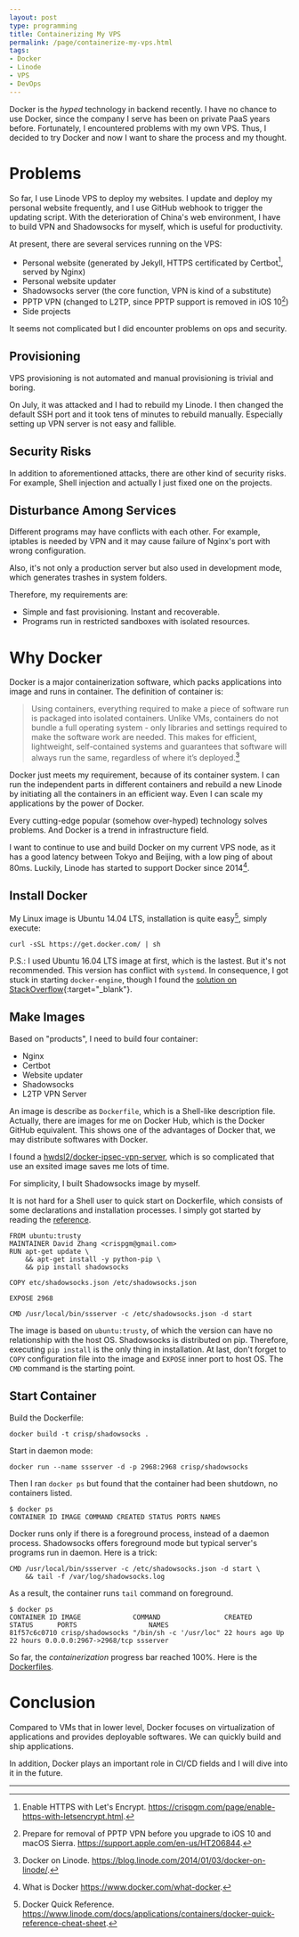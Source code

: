 ```yaml
---
layout: post
type: programming
title: Containerizing My VPS
permalink: /page/containerize-my-vps.html
tags:
- Docker
- Linode
- VPS
- DevOps
---
```


Docker is the _hyped_ technology in backend recently. I have no chance to use Docker, since the company I serve has been on private PaaS years before. Fortunately, I encountered problems with my own VPS. Thus, I decided to try Docker and now I want to share the process and my thought.

# Problems

So far, I use Linode VPS to deploy my websites. I update and deploy my personal website frequently, and I use GitHub webhook to trigger the updating script. With the deterioration of China's web environment, I have to build VPN and Shadowsocks for myself, which is useful for productivity.

At present, there are several services running on the VPS:

* Personal website (generated by Jekyll, HTTPS certificated by Certbot[^1], served by Nginx)
* Personal website updater
* Shadowsocks server (the core function, VPN is kind of a substitute)
* PPTP VPN (changed to L2TP, since PPTP support is removed in iOS 10[^2])
* Side projects

It seems not complicated but I did encounter problems on ops and security.

## Provisioning

VPS provisioning is not automated and manual provisioning is trivial and boring.

On July, it was attacked and I had to rebuild my Linode. I then changed the default SSH port and it took tens of minutes to rebuild manually. Especially setting up VPN server is not easy and fallible.

## Security Risks

In addition to aforementioned attacks, there are other kind of security risks. For example, Shell injection and actually I just fixed one on the projects.

## Disturbance Among Services

Different programs may have conflicts with each other. For example, iptables is needed by VPN and it may cause failure of Nginx's port with wrong configuration.

Also, it's not only a production server but also used in development mode, which generates trashes in system folders.

Therefore, my requirements are:

* Simple and fast provisioning. Instant and recoverable.
* Programs run in restricted sandboxes with isolated resources.

# Why Docker

Docker is a major containerization software, which packs applications into image and runs in container. The definition of container is:

> Using containers, everything required to make a piece of software run is packaged into isolated containers. Unlike VMs, containers do not bundle a full operating system - only libraries and settings required to make the software work are needed. This makes for efficient, lightweight, self-contained systems and guarantees that software will always run the same, regardless of where it’s deployed.[^3]

Docker just meets my requirement, because of its container system. I can run the independent parts in different containers and rebuild a new Linode by initiating all the containers in an efficient way. Even I can scale my applications by the power of Docker.

Every cutting-edge popular (somehow over-hyped) technology solves problems. And Docker is a trend in infrastructure field.

I want to continue to use and build Docker on my current VPS node, as it has a good latency between Tokyo and Beijing, with a low ping of about 80ms. Luckily, Linode has started to support Docker since 2014[^4].

## Install Docker

My Linux image is Ubuntu 14.04 LTS, installation is quite easy[^5], simply execute:

```
curl -sSL https://get.docker.com/ | sh
```

P.S.: I used Ubuntu 16.04 LTS image at first, which is the lastest. But it's not recommended. This version has conflict with `systemd`. In consequence, I got stuck in starting `docker-engine`, though I found the [solution on StackOverflow](http://stackoverflow.com/questions/37227349/unable-to-start-docker-service-in-ubuntu-16-04/37640824#37640824){:target="_blank"}.

## Make Images

Based on "products", I need to build four container:

* Nginx
* Certbot
* Website updater
* Shadowsocks
* L2TP VPN Server

An image is describe as `Dockerfile`, which is a Shell-like description file. Actually, there are images for me on Docker Hub, which is the Docker GitHub equivalent. This shows one of the advantages of Docker that, we may distribute softwares with Docker.

I found a [hwdsl2/docker-ipsec-vpn-server](https://github.com/hwdsl2/docker-ipsec-vpn-server), which is so complicated that use an exsited image saves me lots of time.

For simplicity, I built Shadowsocks image by myself.

It is not hard for a Shell user to quick start on Dockerfile, which consists of some declarations and installation processes. I simply got started by reading the [reference](https://docs.docker.com/engine/reference/builder/).

```
FROM ubuntu:trusty
MAINTAINER David Zhang <crispgm@gmail.com>
RUN apt-get update \
    && apt-get install -y python-pip \
    && pip install shadowsocks

COPY etc/shadowsocks.json /etc/shadowsocks.json

EXPOSE 2968

CMD /usr/local/bin/ssserver -c /etc/shadowsocks.json -d start
```

The image is based on `ubuntu:trusty`, of which the version can have no relationship with the host OS. Shadowsocks is distributed on pip. Therefore, executing `pip install` is the only thing in installation. At last, don't forget to `COPY` configuration file into the image and `EXPOSE` inner port to host OS. The `CMD` command is the starting point.

## Start Container

Build the Dockerfile:

```
docker build -t crisp/shadowsocks .
```

Start in daemon mode:

```
docker run --name ssserver -d -p 2968:2968 crisp/shadowsocks
```

Then I ran `docker ps` but found that the container had been shutdown, no containers listed.

```
$ docker ps
CONTAINER ID IMAGE COMMAND CREATED STATUS PORTS NAMES
```

Docker runs only if there is a foreground process, instead of a daemon process. Shadowsocks offers foreground mode but typical server's programs run in daemon. Here is a trick:

```
CMD /usr/local/bin/ssserver -c /etc/shadowsocks.json -d start \
    && tail -f /var/log/shadowsocks.log
```

As a result, the container runs `tail` command on foreground.

```
$ docker ps
CONTAINER ID IMAGE             COMMAND                CREATED      STATUS      PORTS                  NAMES
81f57c6c0710 crisp/shadowsocks "/bin/sh -c '/usr/loc" 22 hours ago Up 22 hours 0.0.0.0:2967->2968/tcp ssserver
```

So far, the _containerization_ progress bar reached 100%. Here is the [Dockerfiles](https://github.com/crispgm/docker).

# Conclusion

Compared to VMs that in lower level, Docker focuses on virtualization of applications and provides deployable softwares. We can quickly build and ship applications.

In addition, Docker plays an important role in CI/CD fields and I will dive into it in the future.

<hr>

[^1]: Enable HTTPS with Let's Encrypt. <https://crispgm.com/page/enable-https-with-letsencrypt.html>.
[^2]: Prepare for removal of PPTP VPN before you upgrade to iOS 10 and macOS Sierra. <https://support.apple.com/en-us/HT206844>.
[^3]: Docker on Linode. <https://blog.linode.com/2014/01/03/docker-on-linode/>.
[^4]: What is Docker <https://www.docker.com/what-docker>.
[^5]: Docker Quick Reference. <https://www.linode.com/docs/applications/containers/docker-quick-reference-cheat-sheet>.
